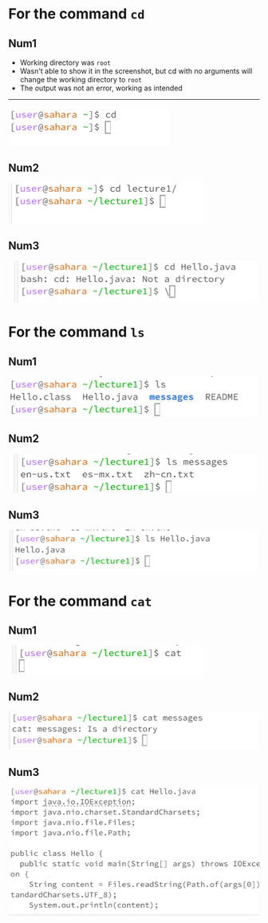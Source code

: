 # For the command `cd`
## Num1
* Working directory was `root`
* Wasn't able to show it in the screenshot, but cd with no arguments will change the working directory to `root`
* The output was not an error, working as intended
---
![Image](screenshot1.png)
## Num2
![Image](screenshot2.png)
## Num3
![Image](screenshot3.png)

# For the command `ls`
## Num1
![Image](screenshot4.png)
## Num2
![Image](screenshot5.png)
## Num3
![Image](screenshot6.png)

# For the command `cat`
## Num1
![Image](screenshot7.png)
## Num2
![Image](screenshot8.png)
## Num3
![Image](screenshot9.png)
